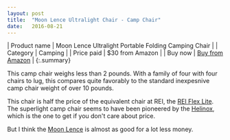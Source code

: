 ```yaml
---
layout: post
title:  "Moon Lence Ultralight Chair - Camp Chair"
date:   2016-08-21
---
```


| Product name | Moon Lence Ultralight Portable Folding Camping Chair |
| Category     | Camping                                              |
| Price paid   | $30 from Amazon                                      |
| Buy now      | [Buy from Amazon](http://amzn.to/2b9lV6u)            |
{:.summary}

This camp chair weighs less than 2 pounds. With a family of four with four
chairs to lug, this compares quite favorably to the standard inexpesnive camp
chair weight of over 10 pounds.

This chair is half the price of the equivalent chair at REI, the [REI Flex
Lite](https://www.rei.com/product/877258/rei-flex-lite-chair). The superlight
camp chair seems to have been pioneered by the
[Helinox](http://amzn.to/2bGIWtW), which is the one to get if you don't care
about price.

But I think the [Moon Lence](http://amzn.to/2bbsYd6) is almost as good for a lot less money.
